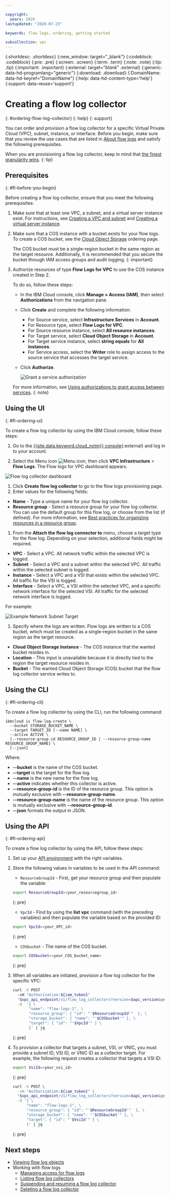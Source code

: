 ```yaml
---

copyright:
  years: 2020
lastupdated: "2020-07-23"

keywords: flow logs, ordering, getting started

subcollection: vpc
---
```


{:shortdesc: .shortdesc}
{:new_window: target="_blank"}
{:codeblock: .codeblock}
{:pre: .pre}
{:screen: .screen}
{:term: .term}
{:note: .note}
{:tip: .tip}
{:important: .important}
{:external: target="_blank_" .external}
{:generic: data-hd-programlang="generic"}
{:download: .download}
{:DomainName: data-hd-keyref="DomainName"}
{:help: data-hd-content-type='help'}
{:support: data-reuse='support'}

# Creating a flow log collector
{: #ordering-flow-log-collector}
{: help}
{: support}

You can order and provision a flow log collector for a specific Virtual Private Cloud (VPC), subnet, instance, or interface. Before you begin, make sure that you review the use cases that are listed in [About flow logs](/docs/vpc?topic=vpc-flow-logs) and satisfy the following prerequisites.

When you are provisioning a flow log collector, keep in mind that [the finest granularity wins](/docs/vpc?topic=vpc-flow-logs#flow-logs-granularity-wins).
{: tip}

## Prerequisites
{: #fl-before-you-begin}

Before creating a flow log collector, ensure that you meet the following prerequisites:

1. Make sure that at least one VPC, a subnet, and a virtual server instance exist. For instructions, see [Creating a VPC and subnet](/docs/vpc?topic=vpc-creating-a-vpc-using-the-ibm-cloud-console#creating-a-vpc-and-subnet) and [Creating a virtual server instance](/docs/vpc?topic=vpc-creating-a-vpc-using-the-ibm-cloud-console#creating-a-vsi).
2. Make sure that a COS instance with a bucket exists for your flow logs. To create a COS bucket, see the [Cloud Object Storage](https://cloud.ibm.com/catalog/services/cloud-object-storage) ordering page.  

   The COS bucket must be a single-region bucket in the same region as the target resource. Additionally, it is recommended that you secure the bucket through IAM access groups and audit logging.
   {: important}

3. Authorize resources of type **Flow Logs for VPC** to use the COS instance created in Step 2.

   To do so, follow these steps:

   * In the IBM Cloud console, click **Manage > Access (IAM)**, then select **Authorizations** from the navigation pane.
   * Click **Create** and complete the following information:

      - For Source service, select **Infrastructure Services** in **Account**.
      - For Resource type, select **Flow Logs for VPC**.
      - For Source resource instance, select **All resource instances**.
      - For Target service, select **Cloud Object Storage** in **Account**.
      - For Target service instance, select **string equals** for **All instances**.
      - For Service access, select the **Writer** role to assign access to the source service that accesses the target service.

   * Click **Authorize**.   

      ![Grant a service authorization](/images/fl-iam.png "Grant a service authorization")

    For more information, see [Using authorizations to grant access between services](/docs/account?topic=account-serviceauth#create-auth).
   {: note}


## Using the UI
{: #fl-ordering-ui}

To create a flow log collector by using the IBM Cloud console, follow these steps:

1. Go to the [{{site.data.keyword.cloud_notm}} console](https://cloud.ibm.com){:external} and log in to your account.

1. Select the Menu icon ![Menu icon](./images/menu_icon.png), then click **VPC Infrastructure** > **Flow Logs**. The Flow logs for VPC dashboard appears.

  ![Flow log collector dashboard](./images/list-view-01.png "Flow Log Collector dashboard")

1. Click **Create flow log collector** to go to the flow logs provisioning page.
1. Enter values for the following fields:

  * **Name** - Type a unique name for your flow log collector.
  * **Resource group** - Select a resource group for your flow log collector. You can use the default group for this flow log, or choose from the list (if defined). For more information, see [Best practices for organizing resources in a resource group](/docs/account?topic=account-account_setup).

1. From the **Attach the flow log connector to** menu, choose a target type for the flow log. Depending on your selection, additional fields might be required.   

  * **VPC** - Select a VPC. All network traffic within the selected VPC is logged.
  * **Subnet** -  Select a VPC and a subnet within the selected VPC. All traffic within the selected subnet is logged.
  * **Instance** - Select a VPC and a VSI that exists within the selected VPC. All traffic for the VSI is logged.
  * **Interface** - Select a VPC, a VSI within the selected VPC, and a specific network interface for the selected VSI. All traffic for the selected network interface is logged.

  For example:

  ![Example Network Subnet Target](./images/flow-log-provision-subnet-target-example.png "Example Network Subnet Target")

1. Specify where the logs are written. Flow logs are written to a COS bucket, which must be created as a single-region bucket in the same region as the target resource.

  * **Cloud Object Storage Instance** - The COS instance that the wanted bucket resides in.
  * **Location** - This input is unavailable because it is directly tied to the region the target resource resides in.
  * **Bucket** - The wanted Cloud Object Storage (COS) bucket that the flow log collector service writes to.

## Using the CLI
{: #fl-ordering-cli}

To create a flow log collector by using the CLI, run the following command:

  ```
  ibmcloud is flow-log-create \
    --bucket STORAGE_BUCKET_NAME \
    --target TARGET_ID [--name NAME] \
    --active ACTIVE \
    [--resource-group-id RESOURCE_GROUP_ID | --resource-group-name RESOURCE_GROUP_NAME] \
    [--json]
  ```

Where:

* **--bucket** is the name of the COS bucket.
* **--target** is the target for the flow log.
* **--name** is the new name for the flow log.
* **--active** indicates whether this collector is active.
* **--resource-group-id** is the ID of the resource group. This option is mutually exclusive with **--resource-group-name**.
* **--resource-group-name** is the name of the resource group. This option is mutually exclusive with **--resource-group-id**.
* **--json** formats the output in JSON.

## Using the API
{: #fl-ordering-api}

To create a flow log collector by using the API, follow these steps:

1. Set up your [API environment](/docs/vpc?topic=vpc-set-up-environment#api-prerequisites-setup) with
the right variables.
2. Store the following values in variables to be used in the API command:

   * `ResourceGroupId` - First, get your resource group and then populate the variable:

    ```sh
    export ResourceGroupId=<your_resourcegroup_id>
    ```
    {: pre}

   * `VpcId` - Find by using the **list vpc** command (with the preceding variables) and then populate the variable based on the provided ID:

    ```sh
    export VpcId=<your_VPC_id>
    ```
    {: pre}

   * `COSbucket` - The name of the COS bucket.

    ```sh
    export COSbucket=<your_COS_bucket_name>
    ```
    {: pre}

2. When all variables are initiated, provision a flow log collector for the specific VPC:

   ```sh
   curl -X POST
     -sH "Authorization:${iam_token}"
     "$vpc_api_endpoint/v1/flow_log_collectors?version=$api_version&generation=2" \
     -d  '{ \
          "name": "flow-logs-1", \
          "resource_group": { "id": "'$ResourceGroupId'"  }, \
          "storage_bucket": { "name": "'$COSbucket'" }, \
          "target": { "id": "'$VpcId'" } \
          }' | jq
   ```
   {: pre}

3. To provision a collector that targets a subnet, VSI, or VNIC, you must provide a subnet ID, VSI ID, or VNIC ID as a collector target. For example, the following request creates a collector that targets a VSI ID:

   ```sh
   export VsiId=<your_vsi_id>
   ```
   {: pre}

   ```sh
   curl -X POST \
     -sH "Authorization:${iam_token}" \
     "$vpc_api_endpoint/v1/flow_log_collectors?version=$api_version&generation=2" \
     -d '{ \
      	 "name": "flow-logs-1", \
         "resource_group": { "id": "'$ResourceGroupId'"  }, \
         "storage_bucket": { "name": "'$COSbucket'" }, \
         "target": { "id": "'$VsiId'" } \
         }' | jq    
   ```
   {: pre}

## Next steps

* [Viewing flow log objects](/docs/vpc?topic=vpc-fl-analyze)
* Working with flow logs
   * [Managing access for flow logs](/docs/vpc?topic=vpc-fl-iam)
   * [Listing flow log collectors](/docs/vpc?topic=vpc-listing-all-flow-log-collectors)
   * [Suspending and resuming a flow log collector](/docs/vpc?topic=vpc-managing-flow-log-collectors_activate)
   * [Deleting a flow log collector](/docs/vpc?topic=vpc-deleting-a-flow-log-collector)
